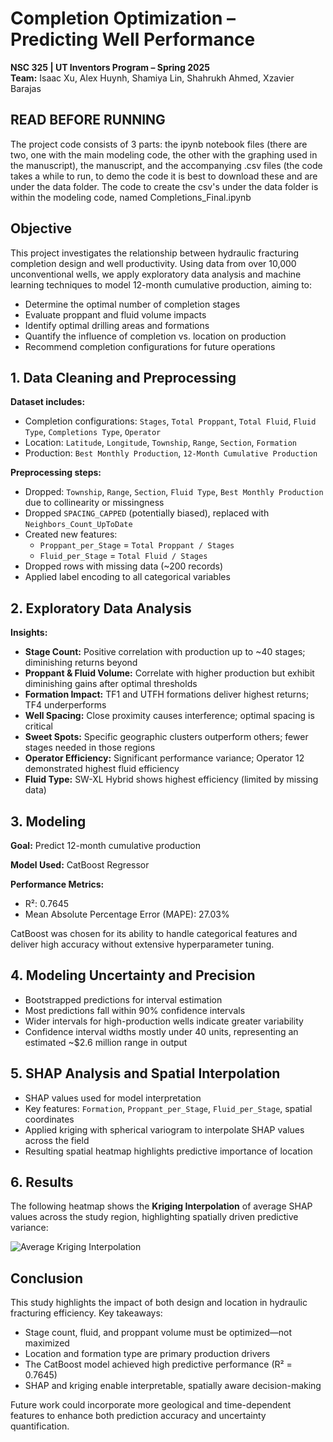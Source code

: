 # Completion Optimization – Predicting Well Performance

**NSC 325 | UT Inventors Program – Spring 2025**  
**Team:** Isaac Xu, Alex Huynh, Shamiya Lin, Shahrukh Ahmed, Xzavier Barajas

## READ BEFORE RUNNING

The project code consists of 3 parts: the ipynb notebook files (there are two, one with the main modeling code, the other with the graphing used in the manuscript), the manuscript, and the accompanying .csv files (the code takes a while to run, to demo the code it is best to download these and are under the data folder.
The code to create the csv's under the data folder is within the modeling code, named Completions_Final.ipynb

## Objective

This project investigates the relationship between hydraulic fracturing completion design and well productivity. Using data from over 10,000 unconventional wells, we apply exploratory data analysis and machine learning techniques to model 12-month cumulative production, aiming to:

- Determine the optimal number of completion stages  
- Evaluate proppant and fluid volume impacts  
- Identify optimal drilling areas and formations  
- Quantify the influence of completion vs. location on production  
- Recommend completion configurations for future operations  


## 1. Data Cleaning and Preprocessing

**Dataset includes:**
- Completion configurations: `Stages`, `Total Proppant`, `Total Fluid`, `Fluid Type`, `Completions Type`, `Operator`
- Location: `Latitude`, `Longitude`, `Township`, `Range`, `Section`, `Formation`
- Production: `Best Monthly Production`, `12-Month Cumulative Production`

**Preprocessing steps:**
- Dropped: `Township`, `Range`, `Section`, `Fluid Type`, `Best Monthly Production` due to collinearity or missingness
- Dropped `SPACING_CAPPED` (potentially biased), replaced with `Neighbors_Count_UpToDate`
- Created new features: 
  - `Proppant_per_Stage` = `Total Proppant / Stages`
  - `Fluid_per_Stage` = `Total Fluid / Stages`
- Dropped rows with missing data (~200 records)
- Applied label encoding to all categorical variables


## 2. Exploratory Data Analysis

**Insights:**
- **Stage Count:** Positive correlation with production up to ~40 stages; diminishing returns beyond
- **Proppant & Fluid Volume:** Correlate with higher production but exhibit diminishing gains after optimal thresholds
- **Formation Impact:** TF1 and UTFH formations deliver highest returns; TF4 underperforms
- **Well Spacing:** Close proximity causes interference; optimal spacing is critical
- **Sweet Spots:** Specific geographic clusters outperform others; fewer stages needed in those regions
- **Operator Efficiency:** Significant performance variance; Operator 12 demonstrated highest fluid efficiency
- **Fluid Type:** SW-XL Hybrid shows highest efficiency (limited by missing data)

## 3. Modeling

**Goal:** Predict 12-month cumulative production  

**Model Used:** CatBoost Regressor

**Performance Metrics:**
- R²: 0.7645  
- Mean Absolute Percentage Error (MAPE): 27.03%

CatBoost was chosen for its ability to handle categorical features and deliver high accuracy without extensive hyperparameter tuning.


## 4. Modeling Uncertainty and Precision

- Bootstrapped predictions for interval estimation
- Most predictions fall within 90% confidence intervals
- Wider intervals for high-production wells indicate greater variability
- Confidence interval widths mostly under 40 units, representing an estimated ~$2.6 million range in output


## 5. SHAP Analysis and Spatial Interpolation

- SHAP values used for model interpretation
- Key features: `Formation`, `Proppant_per_Stage`, `Fluid_per_Stage`, spatial coordinates
- Applied kriging with spherical variogram to interpolate SHAP values across the field
- Resulting spatial heatmap highlights predictive importance of location


## 6. Results

The following heatmap shows the **Kriging Interpolation** of average SHAP values across the study region, highlighting spatially driven predictive variance:

![Average Kriging Interpolation](https://github.com/user-attachments/assets/1b5ae749-6bfb-4d2c-9c77-63737c440bd1)


## Conclusion

This study highlights the impact of both design and location in hydraulic fracturing efficiency. Key takeaways:

- Stage count, fluid, and proppant volume must be optimized—not maximized
- Location and formation type are primary production drivers
- The CatBoost model achieved high predictive performance (R² = 0.7645)
- SHAP and kriging enable interpretable, spatially aware decision-making

Future work could incorporate more geological and time-dependent features to enhance both prediction accuracy and uncertainty quantification.
